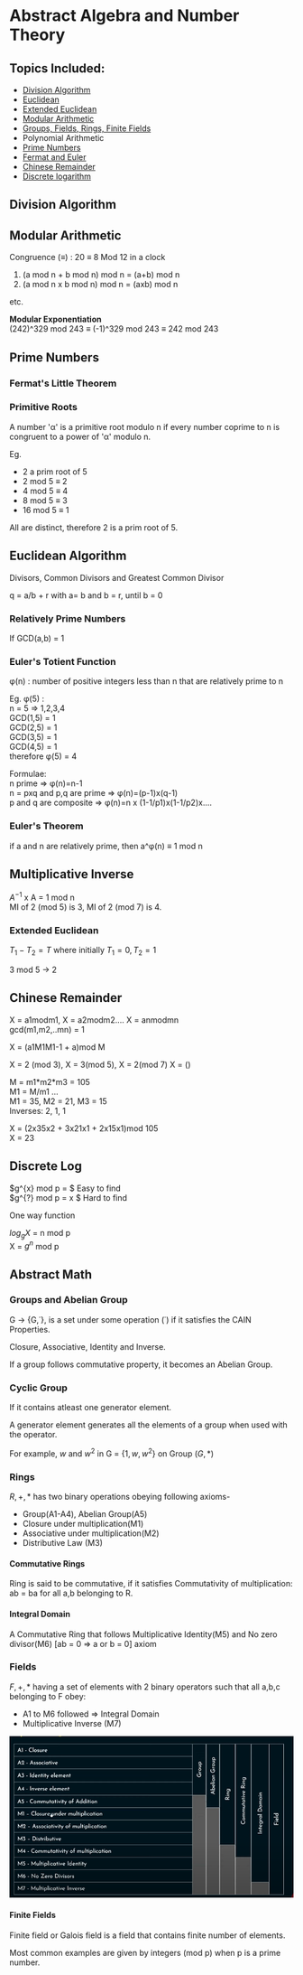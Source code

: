 # Abstract Algebra and Number Theory

## Topics Included:

- [Division Algorithm](#division-algorithm)
- [Euclidean](#euclidean-algorithm)
- [Extended Euclidean](#euclidean-algorithm)
- [Modular Arithmetic](#modular-arithmetic)
- [Groups, Fields, Rings, Finite Fields](#abstract-math)
- Polynomial Arithmetic
- [Prime Numbers](#prime-numbers)
- [Fermat and Euler](#fermats-little-theorem)
- [Chinese Remainder](#chinese-remainder)
- [ Discrete logarithm](#discrete-log)

## Division Algorithm

## Modular Arithmetic

Congruence (&#8801;) : 20 &#8801; 8 Mod 12 in a clock

1. (a mod n + b mod n) mod n = (a+b) mod n
1. (a mod n x b mod n) mod n = (axb) mod n

etc.

<b>Modular Exponentiation </b> </br>
(242)^329 mod 243 &#8801; (-1)^329 mod 243 &#8801; 242 mod 243

## Prime Numbers

### Fermat's Little Theorem

### Primitive Roots

A number '&alpha;' is a primitive root modulo n if every number coprime to n is congruent to a power of '&alpha;' modulo n.
<br>

Eg.

- 2 a prim root of 5
- 2 mod 5 &equiv; 2
- 4 mod 5 &equiv; 4
- 8 mod 5 &equiv; 3
- 16 mod 5 &equiv; 1

All are distinct, therefore 2 is a prim root of 5.

## Euclidean Algorithm

Divisors, Common Divisors and Greatest Common Divisor

q = a/b + r with a= b and b = r, until b = 0

### Relatively Prime Numbers

If GCD(a,b) = 1

### Euler's Totient Function

&phi;(n) : number of positive integers less than n that are relatively prime to n

Eg. &phi;(5) : <br>
n = 5 => 1,2,3,4 <br>
GCD(1,5) = 1 <br>
GCD(2,5) = 1 <br>
GCD(3,5) = 1 <br>
GCD(4,5) = 1 <br>
therefore &phi;(5) = 4 <br>

Formulae: <br>
n prime => &phi;(n)=n-1 <br>
n = pxq and p,q are prime => &phi;(n)=(p-1)x(q-1) <br>
p and q are composite => &phi;(n)=n x (1-1/p1)x(1-1/p2)x....

### Euler's Theorem

if a and n are relatively prime, then a^&phi;(n) &equiv; 1 mod n

## Multiplicative Inverse

$A^{-1}$ x A = 1 mod n <br>
MI of 2 (mod 5) is 3, MI of 2 (mod 7) is 4.

### Extended Euclidean

$T_{1} - T_{2} = T$ where initially $T_{1} = 0 , T_{2} = 1$

3 mod 5 -> 2

## Chinese Remainder

X = a1modm1, X = a2modm2.... X = anmodmn <br>
gcd(m1,m2,..mn) = 1<br>

X = (a1M1M1-1 + a)mod M

X = 2 (mod 3), X = 3(mod 5), X = 2(mod 7)
X = ()

M = m1\*m2\*m3 = 105 <br>
M1 = M/m1 ... <br>
M1 = 35, M2 = 21, M3 = 15 <br>
Inverses: 2, 1, 1 <br>

X = (2x35x2 + 3x21x1 + 2x15x1)mod 105 <br>
X = 23 <br>

## Discrete Log

$g^{x} mod p = $ Easy to find <br>
$g^{?} mod p = x $ Hard to find <br>

One way function <br>

$log_{g}X$ = n mod p <br>
X = $g^n$ mod p<br>

## Abstract Math

### Groups and Abelian Group<br>

G -> {G,&dot;}, is a set under some operation (&dot;) if it satisfies the CAIN Properties.

Closure, Associative, Identity and Inverse.

If a group follows commutative property, it becomes an Abelian Group.

### Cyclic Group

If it contains atleast one generator element.

A generator element generates all the elements of a group when used with the operator.

For example, $w$ and $w^2$ in G = {$1,w,w^{2}$} on Group $(G,*)$

### Rings

${R, +, *}$ has two binary operations obeying following axioms-

- Group(A1-A4), Abelian Group(A5)
- Closure under multiplication(M1)
- Associative under multiplication(M2)
- Distributive Law (M3)

#### Commutative Rings

Ring is said to be commutative, if it satisfies Commutativity of multiplication: ab = ba for all a,b belonging to R.

#### Integral Domain

A Commutative Ring that follows Multiplicative Identity(M5) and No zero divisor(M6) [ab = 0 => a or b = 0] axiom

### Fields

${F, +, *}$ having a set of elements with 2 binary operators such that all a,b,c belonging to F obey:

- A1 to M6 followed => Integral Domain
- Multiplicative Inverse (M7)

![alt text](image.png)

#### Finite Fields

Finite field or Galois field is a field that contains finite number of elements.

Most common examples are given by integers (mod p) when p is a prime number.
